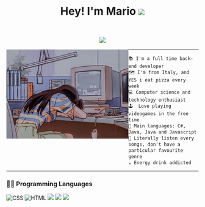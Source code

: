<h1 align="center">
  Hey! I'm Mario
  <img src="https://media.giphy.com/media/hvRJCLFzcasrR4ia7z/giphy.gif" width="30">
</h1>
<br/>
<!-- Typing SVG by DenverCoder1 - https://github.com/DenverCoder1/readme-typing-svg -->
<p align="center">
  <a href="https://github.com/DenverCoder1/readme-typing-svg"><img src="https://readme-typing-svg.herokuapp.com?lines=Computer+Science+Student;Full+Stack+Web+Developer;Loving+Web+Design;Always%20learning%20new%20things&center=true&width=380&height=45"></a>
</p>

<img align="left" src="https://github.com/xJaiki/xJaiki/blob/main/image.jpg" alt="this is me" width="320" />
<hr>

```
📚 I'm a full time back-end developer
🗺 I'm from Italy, and YES i eat pizza every week
💻 Computer science and technology enthusiast
🕹  Love playing videogames in the free time
🌟 Main languages: C#, Java, Java and Javascript
🎵 Literally listen every songs, don't have a particular favourite genre
☕ Energy drink addicted
```
<hr>

### 👨‍💻 Programming Languages
<p>
<img alt="CSS" src="https://img.shields.io/badge/CSS%20-%231572B6.svg?logo=css3&logoColor=white">
<img alt="HTML" src="https://img.shields.io/badge/HTML%20-%23E34F26.svg?logo=html5&logoColor=white">
<img src="https://img.shields.io/badge/Javascript-yellow?logo=javascript&logoColor=white">
<img src="https://img.shields.io/badge/Java-important?logo=java&logocolor=white">
<img src="https://img.shields.io/badge/SQL-blue?logo=SQL&logocolor=white">
</p>

